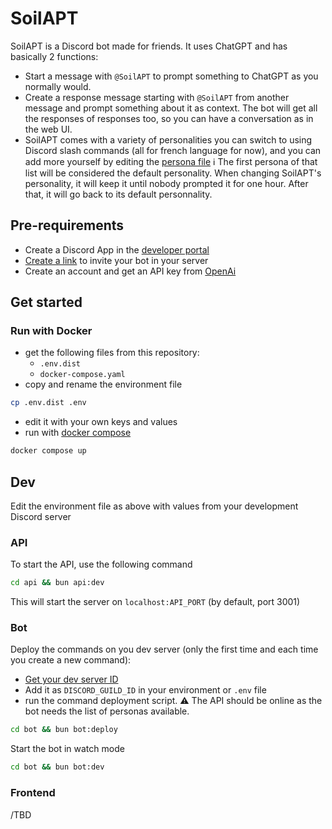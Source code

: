 # SoilAPT

SoilAPT is a Discord bot made for friends. It uses ChatGPT and has basically 2 functions:

- Start a message with `@SoilAPT` to prompt something to ChatGPT as you normally would.
- Create a response message starting with `@SoilAPT` from another message and prompt something about it as context. The bot will get all the responses of responses too, so you can have a conversation as in the web UI.
- SoilAPT comes with a variety of personalities you can switch to using Discord slash commands (all for french language for now), and you can add more yourself by editing the [persona file](https://github.com/DrKabum/soil-apt/blob/main/api/data/personas.toml)
ℹ️ The first persona of that list will be considered the default personality. When changing SoilAPT's personality, it will keep it until nobody prompted it for one hour. After that, it will go back to its default personnality.

## Pre-requirements

- Create a Discord App in the [developer portal](https://discord.com/developers/applications)
- [Create a link](https://discord.com/developers/docs/getting-started#step-1-creating-an-app) to invite your bot in your server
- Create an account and get an API key from [OpenAi](https://openai.com/blog/openai-api)

## Get started
### Run with Docker

- get the following files from this repository:
    - `.env.dist`
    - `docker-compose.yaml`
- copy and rename the environment file

```bash
cp .env.dist .env
```

- edit it with your own keys and values
- run with [docker compose](https://docs.docker.com/reference/cli/docker/compose/up/)

```bash
docker compose up
```

## Dev

Edit the environment file as above with values from your development Discord server

### API

To start the API, use the following command

```bash
cd api && bun api:dev
```

This will start the server on `localhost:API_PORT` (by default, port 3001)

### Bot

Deploy the commands on you dev server (only the first time and each time you create a new command):

- [Get your dev server ID](https://support.discord.com/hc/en-us/articles/206346498-Where-can-I-find-my-User-Server-Message-ID-#:~:text=Obtaining%20Server%20IDs%20%2D%20Mobile%20App,name%20and%20select%20Copy%20ID.)
- Add it as `DISCORD_GUILD_ID` in your environment or `.env` file
- run the command deployment script. :warning: The API should be online as the bot needs the list of personas available.

```bash 
cd bot && bun bot:deploy
```

Start the bot in watch mode

```bash
cd bot && bun bot:dev
```

### Frontend

/TBD
